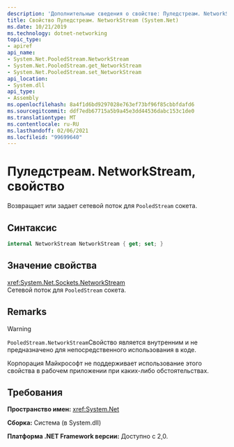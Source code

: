```yaml
---
description: 'Дополнительные сведения о свойстве: Пуледстреам. NetworkStream'
title: Свойство Пуледстреам. NetworkStream (System.Net)
ms.date: 10/21/2019
ms.technology: dotnet-networking
topic_type:
- apiref
api_name:
- System.Net.PooledStream.NetworkStream
- System.Net.PooledStream.get_NetworkStream
- System.Net.PooledStream.set_NetworkStream
api_location:
- System.dll
api_type:
- Assembly
ms.openlocfilehash: 8a4f1d6bd9297028e763ef73bf96f85cbbfdafd6
ms.sourcegitcommit: ddf7edb67715a5b9a45e3dd44536dabc153c1de0
ms.translationtype: MT
ms.contentlocale: ru-RU
ms.lasthandoff: 02/06/2021
ms.locfileid: "99699640"
---
```

# <a name="pooledstreamnetworkstream-property"></a>Пуледстреам. NetworkStream, свойство

Возвращает или задает сетевой поток для `PooledStream` сокета.

## <a name="syntax"></a>Синтаксис

```csharp
internal NetworkStream NetworkStream { get; set; }
```

## <a name="property-value"></a>Значение свойства

<xref:System.Net.Sockets.NetworkStream>  
Сетевой поток для `PooledStream` сокета.

## <a name="remarks"></a>Remarks

> [!WARNING]
> `PooledStream.NetworkStream`Свойство является внутренним и не предназначено для непосредственного использования в коде.
>
> Корпорация Майкрософт не поддерживает использование этого свойства в рабочем приложении при каких-либо обстоятельствах.

## <a name="requirements"></a>Требования

**Пространство имен:** <xref:System.Net>

**Сборка:** Система (в System.dll)

**Платформа .NET Framework версии:** Доступно с 2,0.

